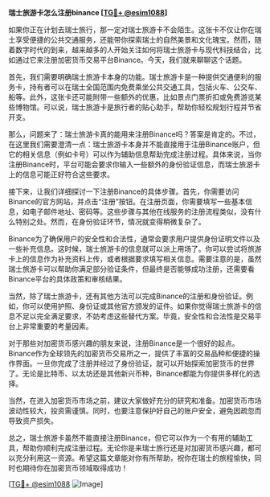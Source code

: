 **瑞士旅游卡怎么注册binance [[TG💪+ @esim1088](https://t.me/s/esim1088)]**

如果你正在计划去瑞士旅行，那一定对瑞士旅游卡不会陌生。这张卡不仅让你在瑞士享受便捷的公共交通服务，还能带你探索瑞士的自然美景和文化瑰宝。然而，随着数字时代的到来，越来越多的人开始关注如何将瑞士旅游卡与现代科技结合，比如通过它来注册加密货币交易平台Binance。今天，我们就来聊聊这个话题。

首先，我们需要明确瑞士旅游卡本身的功能。瑞士旅游卡是一种提供交通便利的服务卡，持有者可以在瑞士全国范围内免费乘坐公共交通工具，包括火车、公交车、船等。此外，这张卡还可能附带一些额外的优惠，比如景点门票折扣或免费游览某些博物馆。可以说，瑞士旅游卡是旅行者的贴心助手，帮助你轻松规划行程并节省开支。

那么，问题来了：瑞士旅游卡真的能用来注册Binance吗？答案是肯定的。不过，在这里我们需要澄清一点：瑞士旅游卡本身并不能直接用于注册Binance账户，但它的相关信息（例如卡号）可以作为辅助信息帮助完成注册过程。具体来说，当你注册Binance时，平台可能会要求你输入一些额外的身份验证信息，而瑞士旅游卡上的信息可能正好符合这些要求。

接下来，让我们详细探讨一下注册Binance的具体步骤。首先，你需要访问Binance的官方网站，并点击“注册”按钮。在注册页面，你需要填写一些基本信息，如电子邮件地址、密码等。这些步骤与其他在线服务的注册流程类似，没有什么特别之处。然而，在身份验证环节，情况就变得稍微复杂了。

Binance为了确保用户的安全性和合法性，通常会要求用户提供身份证明文件以及一些补充信息。这时候，瑞士旅游卡的信息就可以派上用场了。你可以尝试将旅游卡上的信息作为补充资料上传，或者根据要求填写相关信息。需要注意的是，虽然瑞士旅游卡可以帮助你满足部分验证条件，但最终是否能够成功注册，还需要看Binance平台的具体政策和审核结果。

当然，除了瑞士旅游卡，还有其他方法可以完成Binance的注册和身份验证。例如，你可以使用护照、身份证或其他官方颁发的证件。如果你觉得瑞士旅游卡的信息不足以完全满足要求，不妨考虑这些替代方案。毕竟，安全性和合法性是交易平台上非常重要的考量因素。

对于那些对加密货币感兴趣的朋友来说，注册Binance是一个很好的起点。Binance作为全球领先的加密货币交易所之一，提供了丰富的交易品种和便捷的操作界面。一旦你完成了注册并经过了身份验证，就可以开始探索加密货币的世界了。无论是比特币、以太坊还是其他新兴币种，Binance都能为你提供多样化的选择。

当然，在进入加密货币市场之前，建议大家做好充分的研究和准备。加密货币市场波动性较大，投资需谨慎。同时，也要注意保护好自己的账户安全，避免因疏忽而导致资产损失。

总之，瑞士旅游卡虽然不能直接注册Binance，但它可以作为一个有用的辅助工具，帮助你顺利完成注册过程。无论你是来瑞士旅行还是对加密货币感兴趣，都可以充分利用这一资源。希望这篇文章能对你有所帮助，祝你在瑞士的旅程愉快，同时也期待你在加密货币领域取得成功！

[[TG💪+ @esim1088](https://t.me/s/esim1088) ![Image](https://i.postimg.cc/4NQfJmqS/Snipaste-2025-05-13-00-14-12.png)]